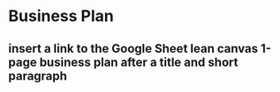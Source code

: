 # Business Plan

## insert a link to the Google Sheet lean canvas 1-page business plan after a title and short paragraph
